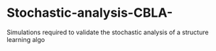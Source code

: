 # Stochastic-analysis-CBLA-
Simulations required to validate the stochastic analysis of a structure learning algo

